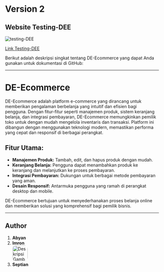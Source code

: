 # Version 2 

## Website Testing-DEE
![testing-DEE](https://dee.co.id/wp-content/uploads/2024/09/Yellow-and-Black-Flat-Illustrative-Honey-Bee-Logo-1-150x150.png)

[Link Testing-DEE](https://testing-deecoid.vercel.app)

Berikut adalah deskripsi singkat tentang DE-Ecommerce yang dapat Anda gunakan untuk dokumentasi di GitHub:

---

# DE-Ecommerce

DE-Ecommerce adalah platform e-commerce yang dirancang untuk memberikan pengalaman berbelanja yang intuitif dan efisien bagi pengguna. Dengan fitur-fitur seperti manajemen produk, sistem keranjang belanja, dan integrasi pembayaran, DE-Ecommerce memungkinkan pemilik toko untuk dengan mudah mengelola inventaris dan transaksi. Platform ini dibangun dengan menggunakan teknologi modern, memastikan performa yang cepat dan responsif di berbagai perangkat.

## Fitur Utama:
- **Manajemen Produk:** Tambah, edit, dan hapus produk dengan mudah.
- **Keranjang Belanja:** Pengguna dapat menambahkan produk ke keranjang dan melanjutkan ke proses pembayaran.
- **Integrasi Pembayaran:** Dukungan untuk berbagai metode pembayaran yang aman.
- **Desain Responsif:** Antarmuka pengguna yang ramah di perangkat desktop dan mobile.

DE-Ecommerce bertujuan untuk menyederhanakan proses belanja online dan memberikan solusi yang komprehensif bagi pemilik bisnis.

---

## Author
1. **Abyan**
2. **Imron**  
   <img src="https://avatars.githubusercontent.com/u/144302456?s=400&u=0c1b0b79fa2400b4adcbffeb7a70ffc6a0dfdcdd&v=4" alt="Deskripsi Gambar" width="50px" style="border-radius:10px;" />
3. **Septian**
